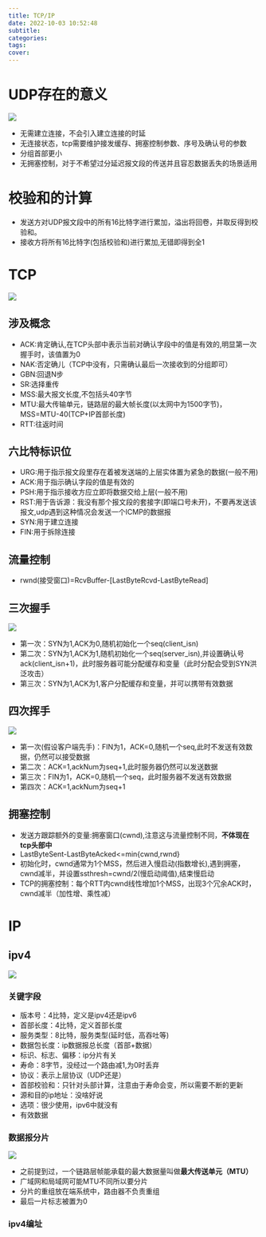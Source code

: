 ```yaml
---
title: TCP/IP
date: 2022-10-03 10:52:48
subtitle:
categories:
tags:
cover:
---
```


# UDP存在的意义
![](/img/UDP.png)
- 无需建立连接，不会引入建立连接的时延
- 无连接状态，tcp需要维护接发缓存、拥塞控制参数、序号及确认号的参数
- 分组首部更小
- 无拥塞控制，对于不希望过分延迟报文段的传送并且容忍数据丢失的场景适用
# 校验和的计算
- 发送方对UDP报文段中的所有16比特字进行累加，溢出将回卷，并取反得到校验和。
- 接收方将所有16比特字(包括校验和)进行累加,无错即得到全1
# TCP
![](/img/TCP.png)
## 涉及概念
- ACK:肯定确认,在TCP头部中表示当前对确认字段中的值是有效的,明显第一次握手时，该值置为0
- NAK:否定确儿（TCP中没有，只需确认最后一次接收到的分组即可）
- GBN:回退N步
- SR:选择重传
- MSS:最大报文长度,不包括头40字节
- MTU:最大传输单元，链路层的最大帧长度(以太网中为1500字节)，MSS=MTU-40(TCP+IP首部长度)
- RTT:往返时间
## 六比特标识位
- URG:用于指示报文段里存在着被发送端的上层实体置为紧急的数据(一般不用)
- ACK:用于指示确认字段的值是有效的
- PSH:用于指示接收方应立即将数据交给上层(一般不用)
- RST:用于告诉源：我没有那个报文段的套接字(即端口号未开)，不要再发送该报文,udp遇到这种情况会发送一个ICMP的数据报
- SYN:用于建立连接
- FIN:用于拆除连接
## 流量控制
- rwnd(接受窗口)=RcvBuffer-[LastByteRcvd-LastByteRead]
## 三次握手
![](/img/handshake.png)
- 第一次：SYN为1,ACK为0,随机初始化一个seq(client_isn)
- 第二次：SYN为1,ACK为1,随机初始化一个seq(server_isn),并设置确认号ack(client_isn+1)，此时服务器可能分配缓存和变量（此时分配会受到SYN洪泛攻击）
- 第三次：SYN为1,ACK为1,客户分配缓存和变量，并可以携带有效数据
## 四次挥手
![](/img/byebye.png)
- 第一次(假设客户端先手)：FIN为1，ACK=0,随机一个seq,此时不发送有效数据，仍然可以接受数据
- 第二次：ACK=1,ackNum为seq+1,此时服务器仍然可以发送数据
- 第三次：FIN为1，ACK=0,随机一个seq，此时服务器不发送有效数据
- 第四次：ACK=1,ackNum为seq+1
## 拥塞控制
- 发送方跟踪额外的变量:拥塞窗口(cwnd),注意这与流量控制不同，**不体现在tcp头部中**
- LastByteSent-LastByteAcked<=min{cwnd,rwnd}
- 初始化时，cwnd通常为1个MSS，然后进入慢启动(指数增长),遇到拥塞，cwnd减半，并设置ssthresh=cwnd/2(慢启动阈值),结束慢启动
- TCP的拥塞控制：每个RTT内cwnd线性增加1个MSS，出现3个冗余ACK时，cwnd减半（加性增、乘性减）
# IP
## ipv4
![](/img/IP.png)
### 关键字段
- 版本号：4比特，定义是ipv4还是ipv6
- 首部长度：4比特，定义首部长度
- 服务类型：8比特，服务类型(延时低，高吞吐等)
- 数据包长度：ip数据报总长度（首部+数据）
- 标识、标志、偏移：ip分片有关
- 寿命：8字节，没经过一个路由减1,为0时丢弃
- 协议：表示上层协议（UDP还是）
- 首部校验和：只针对头部计算，注意由于寿命会变，所以需要不断的更新
- 源和目的ip地址：没啥好说
- 选项：很少使用，ipv6中就没有
- 有效数据
### 数据报分片
![](/img/IP_fra.png)
- 之前提到过，一个链路层帧能承载的最大数据量叫做**最大传送单元（MTU）**
- 广域网和局域网可能MTU不同所以要分片
- 分片的重组放在端系统中，路由器不负责重组
- 最后一片标志被置为0
### ipv4编址

